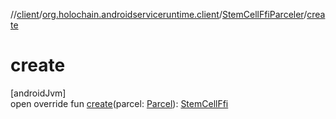 //[client](../../../index.md)/[org.holochain.androidserviceruntime.client](../index.md)/[StemCellFfiParceler](index.md)/[create](create.md)

# create

[androidJvm]\
open override fun [create](create.md)(parcel: [Parcel](https://developer.android.com/reference/kotlin/android/os/Parcel.html)): [StemCellFfi](../-stem-cell-ffi/index.md)